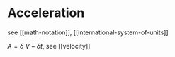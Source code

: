 # Acceleration

see [[math-notation]], [[international-system-of-units]]

$A = \delta\ V - \delta t$, see [[velocity]]
